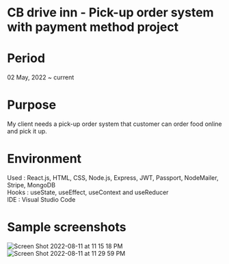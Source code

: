 # CB drive inn - Pick-up order system with payment method project

# Period
02 May, 2022 ~ current

# Purpose
My client needs a pick-up order system that customer can order food online and pick it up. 

# Environment
Used : React.js, HTML, CSS, Node.js, Express, JWT, Passport, NodeMailer, Stripe, MongoDB  
Hooks : useState, useEffect, useContext and useReducer  
IDE : Visual Studio Code  

# Sample screenshots
![Screen Shot 2022-08-11 at 11 15 18 PM](https://user-images.githubusercontent.com/90344204/184289242-26e38b85-6a61-487d-a0ff-c2d5cc8e99a0.png)
![Screen Shot 2022-08-11 at 11 29 59 PM](https://user-images.githubusercontent.com/90344204/184290671-9c2fe989-ccfd-4b6e-9a70-6f63ca084e0a.png)

